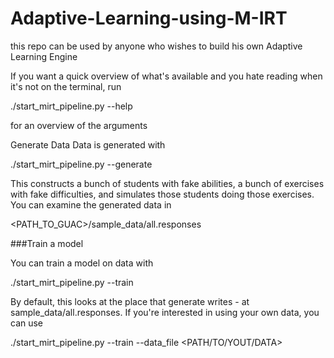 # Adaptive-Learning-using-M-IRT
this repo can be used by anyone who wishes to build his own Adaptive Learning Engine


If you want a quick overview of what's available and you hate reading when it's not on the terminal, run

./start_mirt_pipeline.py --help

for an overview of the arguments


Generate Data
Data is generated with

./start_mirt_pipeline.py --generate


This constructs a bunch of students with fake abilities, a bunch of exercises with fake difficulties, and simulates those students doing those exercises. You can examine the generated data in

<PATH_TO_GUAC>/sample_data/all.responses


###Train a model

You can train a model on data with

./start_mirt_pipeline.py --train

By default, this looks at the place that generate writes - at sample_data/all.responses. If you're interested in using your own data, you can use

./start_mirt_pipeline.py --train --data_file <PATH/TO/YOUT/DATA>


